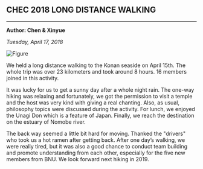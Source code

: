 ## CHEC 2018 LONG DISTANCE WALKING

---
**Author: Chen & Xinyue**

*Tuesday, April 17, 2018*


![Figure](https://farm1.staticflickr.com/792/27623541328_ff26c5585b_c.jpg)

We held a long distance walking to the Konan seaside on April 15th. The whole trip was over 23 kilometers and took around 8 hours. 16 members joined in this activity.​
 
It was lucky for us to get a sunny day after a whole night rain. The one-way hiking was relaxing and fortunately, we got the permission to visit a temple and the host was very kind with giving a real chanting. Also, as usual, philosophy topics were discussed during the activity. For lunch, we enjoyed the Unagi Don which is a feature of Japan. Finally, we reach the destination on the estuary of Nomobe river.
 
The back way seemed a little bit hard for moving. Thanked the "drivers" who took us a hot ramen after getting back. After one day’s walking, we were really tired, but it was also a good chance to conduct team building and promote understanding from each other, especially for the five new members from BNU. We look forward next hiking in 2019.​
 